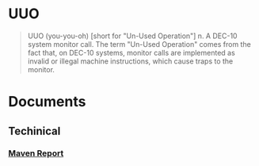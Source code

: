 # UUO

> UUO (you-you-oh) [short for "Un-Used Operation"] n. A DEC-10 system monitor call. The term "Un-Used Operation" comes from the fact that, on DEC-10 systems, monitor calls are implemented as invalid or illegal machine instructions, which cause traps to the monitor.

# Documents
## Techinical
### [Maven Report](http://nilcy.github.io/uuo/maven/site/)
